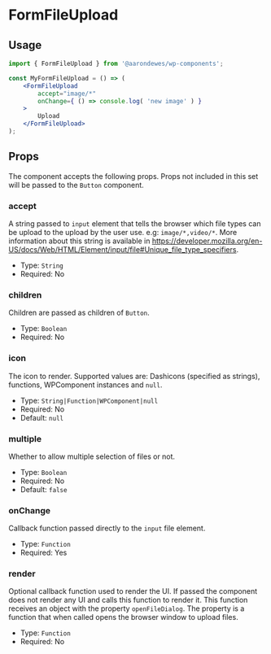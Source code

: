 # FormFileUpload

## Usage

```jsx
import { FormFileUpload } from '@aarondewes/wp-components';

const MyFormFileUpload = () => (
	<FormFileUpload
		accept="image/*"
		onChange={ () => console.log( 'new image' ) }
	>
		Upload
	</FormFileUpload>
);
```

## Props

The component accepts the following props. Props not included in this set will be passed to the `Button` component.

### accept

A string passed to `input` element that tells the browser which file types can be upload to the upload by the user use. e.g: `image/*,video/*`.
More information about this string is available in https://developer.mozilla.org/en-US/docs/Web/HTML/Element/input/file#Unique_file_type_specifiers.

-   Type: `String`
-   Required: No

### children

Children are passed as children of `Button`.

-   Type: `Boolean`
-   Required: No

### icon

The icon to render. Supported values are: Dashicons (specified as strings), functions, WPComponent instances and `null`.

-   Type: `String|Function|WPComponent|null`
-   Required: No
-   Default: `null`

### multiple

Whether to allow multiple selection of files or not.

-   Type: `Boolean`
-   Required: No
-   Default: `false`

### onChange

Callback function passed directly to the `input` file element.

-   Type: `Function`
-   Required: Yes

### render

Optional callback function used to render the UI. If passed the component does not render any UI and calls this function to render it.
This function receives an object with the property `openFileDialog`. The property is a function that when called opens the browser window to upload files.

-   Type: `Function`
-   Required: No

